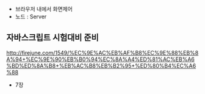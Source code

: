 - 브라우저 내에서 화면제어
- 노드 : Server

자바스크립트 시험대비 준비
---
http://firejune.com/1549/%EC%9E%AC%EB%AF%B8%EC%9E%88%EB%8A%94+%EC%9E%90%EB%B0%94%EC%8A%A4%ED%81%AC%EB%A6%BD%ED%8A%B8+%EB%AC%B8%EB%B2%95+%ED%80%B4%EC%A6%88

- 7장

